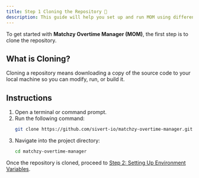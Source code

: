 ```yaml
---
title: Step 1 Cloning the Repository 📂
description: This guide will help you set up and run MOM using different methods, including **npm** and **Docker**.
---
```


To get started with **Matchzy Overtime Manager (MOM)**, the first step is to clone the repository.

## What is Cloning?
Cloning a repository means downloading a copy of the source code to your local machine so you can modify, run, or build it.

## Instructions
1. Open a terminal or command prompt.
2. Run the following command:
   ```sh
   git clone https://github.com/sivert-io/matchzy-overtime-manager.git
   ```
3. Navigate into the project directory:
   ```sh
   cd matchzy-overtime-manager
   ```

Once the repository is cloned, proceed to [Step 2: Setting Up Environment Variables](step-2).
